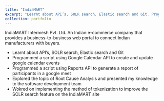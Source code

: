 ```yaml
---
title: "IndiaMART"
excerpt: "Learnt about API’s, SOLR search, Elastic search and Git. Programmed a script using Google Calendar API to create and update google calendar events.<br/>Programmed a script using Reports API to generate a report of participants in a google meet.<br/>Explored the topic of Root Cause Analysis and presented my knowledge to the software development team.<br/>Wokred on implementing the method of tokenization to improve the SOLR search feature on the IndiaMART site."
collection: portfolio
---
```

IndiaMART Intermesh Pvt. Ltd. An Indian e-commerce company that provides a business-to-business web portal to connect Indian manufacturers with buyers.

* Learnt about API’s, SOLR search, Elastic search and Git
* Programmed a script using Google Calendar API to create and update google calendar events
* Programmed a script using Reports API to generate a report of participants in a google meet
* Explored the topic of Root Cause Analysis and presented my knowledge to the software development team
* Wokred on implementing the method of tokenization to improve the SOLR search feature on the IndiaMART site
